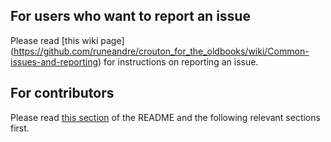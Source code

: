 ## For users who want to report an issue
Please read [this wiki page]
(https://github.com/runeandre/crouton_for_the_oldbooks/wiki/Common-issues-and-reporting)
for instructions on reporting an issue.

## For contributors
Please read [this
section](https://github.com/runeandre/crouton_for_the_oldbooks#i-want-to-be-a-contributor)
of the README and the following relevant sections first.
